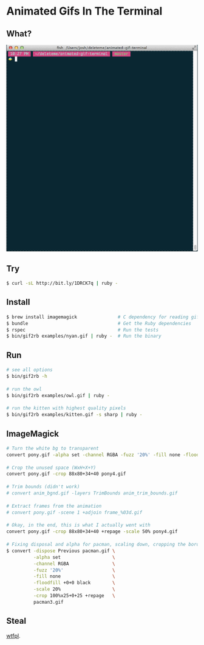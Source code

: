 Animated Gifs In The Terminal
=============================

What?
-----

![screencap](screencap.gif)

Try
---

```sh
$ curl -sL http://bit.ly/1DRCK7q | ruby -
```

Install
-------

```sh
$ brew install imagemagick               # C dependency for reading gifs
$ bundle                                 # Get the Ruby dependencies
$ rspec                                  # Run the tests
$ bin/gif2rb examples/nyan.gif | ruby -  # Run the binary
```

Run
---

```sh
# see all options
$ bin/gif2rb -h

# run the owl
$ bin/gif2rb examples/owl.gif | ruby -

# run the kitten with highest quality pixels
$ bin/gif2rb examples/kitten.gif -s sharp | ruby -
```

ImageMagick
-----------

```sh
# Turn the white bg to transparent
convert pony.gif -alpha set -channel RGBA -fuzz '20%' -fill none -floodfill +0+0 black pony2.gif

# Crop the unused space (WxH+X+Y)
convert pony.gif -crop 88x80+34+40 pony4.gif

# Trim bounds (didn't work)
# convert anim_bgnd.gif -layers TrimBounds anim_trim_bounds.gif

# Extract frames from the animation
# convert pony.gif -scene 1 +adjoin frame_%03d.gif

# Okay, in the end, this is what I actually went with
convert pony.gif -crop 88x80+34+40 +repage -scale 50% pony4.gif

# Fixing disposal and alpha for pacman, scaling down, cropping the border (still doing this by trial and error >.<
$ convert -dispose Previous pacman.gif \
          -alpha set                   \
          -channel RGBA                \
          -fuzz '20%'                  \
          -fill none                   \
          -floodfill +0+0 black        \
          -scale 20%                   \
          -crop 100%x25+0+25 +repage   \
          pacman3.gif
```


Steal
-----

[wtfpl](http://www.wtfpl.net/about/).
